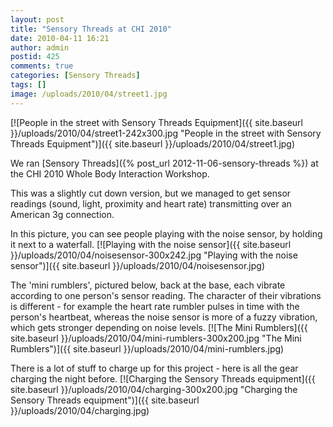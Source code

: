 ```yaml
---
layout: post
title: "Sensory Threads at CHI 2010"
date: 2010-04-11 16:21
author: admin
postid: 425
comments: true
categories: [Sensory Threads]
tags: []
image: /uploads/2010/04/street1.jpg
---
```

[![People in the street with Sensory Threads Equipment]({{ site.baseurl }}/uploads/2010/04/street1-242x300.jpg "People in the street with Sensory Threads Equipment")]({{ site.baseurl }}/uploads/2010/04/street1.jpg)

We ran [Sensory Threads]({% post_url 2012-11-06-sensory-threads %}) at the CHI 2010 Whole Body Interaction Workshop.

This was a slightly cut down version, but we managed to get sensor readings (sound, light, proximity and heart rate) transmitting over an American 3g connection.

In this picture, you can see people playing with the noise sensor, by holding it next to a waterfall.
[![Playing with the noise sensor]({{ site.baseurl }}/uploads/2010/04/noisesensor-300x242.jpg "Playing with the noise sensor")]({{ site.baseurl }}/uploads/2010/04/noisesensor.jpg)

The 'mini rumblers', pictured below, back at the base, each vibrate according to one person's sensor reading. The character of their vibrations is different - for example the heart rate rumbler pulses in time with the person's heartbeat, whereas the noise sensor is more of a fuzzy vibration, which gets stronger depending on noise levels.
[![The Mini Rumblers]({{ site.baseurl }}/uploads/2010/04/mini-rumblers-300x200.jpg "The Mini Rumblers")]({{ site.baseurl }}/uploads/2010/04/mini-rumblers.jpg)

There is a lot of stuff to charge up for this project - here is all the gear charging the night before.
[![Charging the Sensory Threads equipment]({{ site.baseurl }}/uploads/2010/04/charging-300x200.jpg "Charging the Sensory Threads equipment")]({{ site.baseurl }}/uploads/2010/04/charging.jpg)

